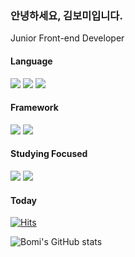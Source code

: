 ### 안녕하세요, 김보미입니다.

Junior Front-end Developer

#### Language

<img src="https://img.shields.io/badge/HTML-E34F26?style=flat&logo=HTML5&logoColor=white"/> <img src="https://img.shields.io/badge/CSS-1F8ACB?style=flat&logo=CSS3&logoColor={로고 색깔}"/> <img src="https://img.shields.io/badge/Javascript-888888?style=flat&logo=JavaScript&logoColor=F7DF1E"/>

#### Framework

<img src="https://img.shields.io/badge/React-61DAFB?style=flat&logo=React&logoColor=white"/> <img src="https://img.shields.io/badge/Vue-4FC08D?style=flat&logo=Vue.js&logoColor=white"/>

#### Studying Focused 

<img src="https://img.shields.io/badge/TypeScript-3178C6?style=flat&logo=Typescript&logoColor=white"/> <img src="https://img.shields.io/badge/Nextjs-000000?style=flat&logo=Next.js&logoColor=white"/>

<!--
**bxxmi/bxxmi** is a ✨ _special_ ✨ repository because its `README.md` (this file) appears on your GitHub profile.

Here are some ideas to get you started:

- 🔭 I’m currently working on ...
- 🌱 I’m currently learning ...
- 👯 I’m looking to collaborate on ...
- 🤔 I’m looking for help with ...
- 💬 Ask me about ...
- 📫 How to reach me: ...
- 😄 Pronouns: ...
- ⚡ Fun fact: ...
-->

#### Today

[![Hits](https://hits.seeyoufarm.com/api/count/incr/badge.svg?url=https%3A%2F%2Fgithub.com%2Fbxxmi&count_bg=%239C9C9C&title_bg=%23FFBD79&icon=tinder.svg&icon_color=%23FF3A00&title=visit&edge_flat=false)](https://hits.seeyoufarm.com)

![Bomi's GitHub stats](https://github-readme-stats.vercel.app/api?username=bxxmi&show_icons=true&theme=default)

